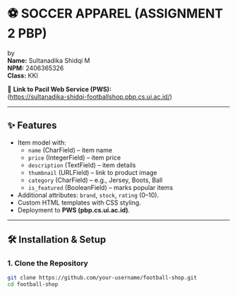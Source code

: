 # ⚽ SOCCER APPAREL (ASSIGNMENT 2 PBP)

by  
**Name:** Sultanadika Shidqi M  
**NPM:** 2406365326  
**Class:** KKI  

🔗 **Link to Pacil Web Service (PWS):**  
(https://sultanadika-shidqi-footballshop.pbp.cs.ui.ac.id/)

---

## ✨ Features
- Item model with:
  - `name` (CharField) – item name  
  - `price` (IntegerField) – item price  
  - `description` (TextField) – item details  
  - `thumbnail` (URLField) – link to product image  
  - `category` (CharField) – e.g., Jersey, Boots, Ball  
  - `is_featured` (BooleanField) – marks popular items  
- Additional attributes: `brand`, `stock`, `rating` (0–10).  
- Custom HTML templates with CSS styling.  
- Deployment to **PWS (pbp.cs.ui.ac.id)**.  

---

## 🛠️ Installation & Setup

### 1. Clone the Repository
```bash
git clone https://github.com/your-username/football-shop.git
cd football-shop


